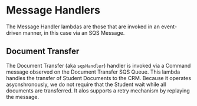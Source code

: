 # Message Handlers
The Message Handler lambdas are those that are invoked in an event-driven manner,
in this case via an SQS Message.

## Document Transfer
The Document Transfer (aka `sqsHandler`) handler is invoked via a Command message observed on the 
Document Transfer SQS Queue. This lambda handles the transfer of Student Documents
to the CRM. Because it operates asycnshronously, we do not require that the Student
wait while all documents are transferred. It alos supports a retry mechanism by
replaying the message.